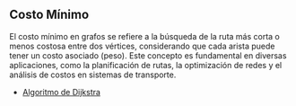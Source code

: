 ## **Costo Mínimo**

El costo mínimo en grafos se refiere a la búsqueda de la ruta más corta o menos costosa entre dos vértices, considerando que cada arista puede tener un costo asociado (peso). Este concepto es fundamental en diversas aplicaciones, como la planificación de rutas, la optimización de redes y el análisis de costos en sistemas de transporte.

- [Algoritmo de Dijkstra](https://github.com/cesarfrancoe/DataStructures/edit/main/Graphs/Dijkstra_algorithm.md)
